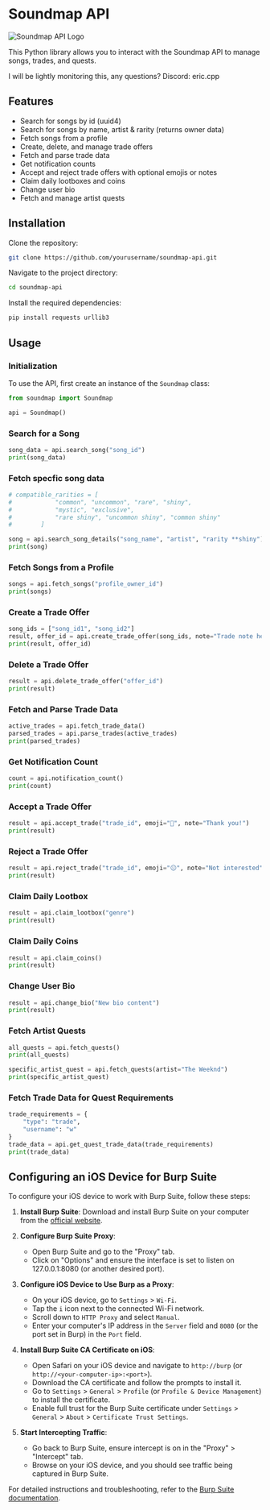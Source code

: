 
# Soundmap API

![Soundmap API Logo](https://e-e.tools/soundmap.png)

This Python library allows you to interact with the Soundmap API to manage songs, trades, and quests.

I will be lightly monitoring this, any questions? Discord: eric.cpp

## Features

- Search for songs by id (uuid4)
- Search for songs by name, artist & rarity (returns owner data)
- Fetch songs from a profile
- Create, delete, and manage trade offers
- Fetch and parse trade data
- Get notification counts
- Accept and reject trade offers with optional emojis or notes
- Claim daily lootboxes and coins
- Change user bio
- Fetch and manage artist quests

## Installation

Clone the repository:

```sh
git clone https://github.com/yourusername/soundmap-api.git
```

Navigate to the project directory:

```sh
cd soundmap-api
```

Install the required dependencies:

```sh
pip install requests urllib3
```

## Usage

### Initialization

To use the API, first create an instance of the `Soundmap` class:

```python
from soundmap import Soundmap

api = Soundmap()
```

### Search for a Song

```python
song_data = api.search_song("song_id")
print(song_data)
```

### Fetch specfic song data

```python
# compatible_rarities = [
#            "common", "uncommon", "rare", "shiny", 
#            "mystic", "exclusive",
#            "rare shiny", "uncommon shiny", "common shiny"
#        ]

song = api.search_song_details("song_name", "artist", "rarity **shiny")
print(song)
```

### Fetch Songs from a Profile

```python
songs = api.fetch_songs("profile_owner_id")
print(songs)
```

### Create a Trade Offer

```python
song_ids = ["song_id1", "song_id2"]
result, offer_id = api.create_trade_offer(song_ids, note="Trade note here")
print(result, offer_id)
```

### Delete a Trade Offer

```python
result = api.delete_trade_offer("offer_id")
print(result)
```

### Fetch and Parse Trade Data

```python
active_trades = api.fetch_trade_data()
parsed_trades = api.parse_trades(active_trades)
print(parsed_trades)
```

### Get Notification Count

```python
count = api.notification_count()
print(count)
```

### Accept a Trade Offer

```python
result = api.accept_trade("trade_id", emoji="🤝", note="Thank you!")
print(result)
```

### Reject a Trade Offer

```python
result = api.reject_trade("trade_id", emoji="😐", note="Not interested")
print(result)
```

### Claim Daily Lootbox

```python
result = api.claim_lootbox("genre")
print(result)
```

### Claim Daily Coins

```python
result = api.claim_coins()
print(result)
```

### Change User Bio

```python
result = api.change_bio("New bio content")
print(result)
```

### Fetch Artist Quests

```python
all_quests = api.fetch_quests()
print(all_quests)

specific_artist_quest = api.fetch_quests(artist="The Weeknd")
print(specific_artist_quest)
```

### Fetch Trade Data for Quest Requirements

```python
trade_requirements = {
    "type": "trade",
    "username": "w"
}
trade_data = api.get_quest_trade_data(trade_requirements)
print(trade_data)
```

## Configuring an iOS Device for Burp Suite

To configure your iOS device to work with Burp Suite, follow these steps:

1. **Install Burp Suite**: Download and install Burp Suite on your computer from the [official website](https://portswigger.net/burp).

2. **Configure Burp Suite Proxy**:
   - Open Burp Suite and go to the "Proxy" tab.
   - Click on "Options" and ensure the interface is set to listen on 127.0.0.1:8080 (or another desired port).

3. **Configure iOS Device to Use Burp as a Proxy**:
   - On your iOS device, go to `Settings` > `Wi-Fi`.
   - Tap the `i` icon next to the connected Wi-Fi network.
   - Scroll down to `HTTP Proxy` and select `Manual`.
   - Enter your computer's IP address in the `Server` field and `8080` (or the port set in Burp) in the `Port` field.

4. **Install Burp Suite CA Certificate on iOS**:
   - Open Safari on your iOS device and navigate to `http://burp` (or `http://<your-computer-ip>:<port>`).
   - Download the CA certificate and follow the prompts to install it.
   - Go to `Settings` > `General` > `Profile` (or `Profile & Device Management`) to install the certificate.
   - Enable full trust for the Burp Suite certificate under `Settings` > `General` > `About` > `Certificate Trust Settings`.

5. **Start Intercepting Traffic**:
   - Go back to Burp Suite, ensure intercept is on in the "Proxy" > "Intercept" tab.
   - Browse on your iOS device, and you should see traffic being captured in Burp Suite.

For detailed instructions and troubleshooting, refer to the [Burp Suite documentation](https://portswigger.net/burp/documentation/desktop/mobile/config-ios-device).
